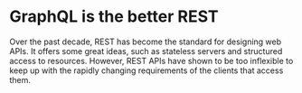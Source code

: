 # GraphQL is the better REST

Over the past decade, REST has become the standard for designing web APIs. It offers some great ideas, such as stateless servers and structured access to resources. However, REST APIs have shown to be too inflexible to keep up with the rapidly changing requirements of the clients that access them.